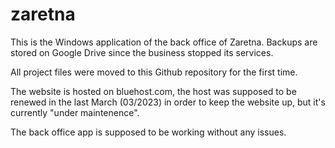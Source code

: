 # zaretna
This is the Windows application of the back office of Zaretna.
Backups are stored on Google Drive since the business stopped its services.

All project files were moved to this Github repository for the first time.

The website is hosted on bluehost.com, the host was supposed to be renewed in the last March (03/2023) in order to keep the website up, but it's currently "under maintenence".

The back office app is supposed to be working without any issues.

